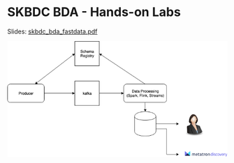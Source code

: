 # SKBDC BDA - Hands-on Labs

Slides: [skbdc_bda_fastdata.pdf](https://github.com/youngwookim/skbdc-bda-2019/blob/master/slides/skbdc-bda-fastdata.pdf)

![Data flow](images/sdp_labs.png)

